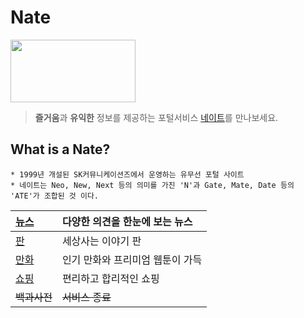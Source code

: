 # Nate 
<img src="https://img1.daumcdn.net/thumb/R800x0/?scode=mtistory2&fname=https%3A%2F%2Fk.kakaocdn.net%2Fdn%2FTyLPc%2Fbtqw8B8756m%2FBsp5Vk1DqASQiCNbCpMhck%2Fimg.jpg" width="200" height="100">

> **즐거움**과 **유익한** 정보를 제공하는 포털서비스 [네이트](www.nate.com"네이트")를 만나보세요.  

## What is a Nate?
```
* 1999년 개설된 SK커뮤니케이션즈에서 운영하는 유무선 포털 사이트
* 네이트는 Neo, New, Next 등의 의미를 가진 'N'과 Gate, Mate, Date 등의 'ATE'가 조합된 것 이다.
```  

|[뉴스](www.news.nate.com"뉴스")|다양한 의견을 한눈에 보는 뉴스|
|:---|:---|
|[판](https://pann.nate.com/"판")|세상사는 이야기 판|
|[만화](https://comics.nate.com/main/"만화")|인기 만화와 프리미엄 웹툰이 가득|
|[쇼핑](https://shopping.nate.com/#!top"쇼핑")|편리하고 합리적인 쇼핑|
|~~백과사전~~|~~서비스 종료~~|
